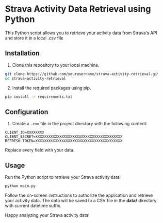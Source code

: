 # Strava Activity Data Retrieval using Python

This Python script allows you to retrieve your activity data from Strava's API and store it in a local .csv file

## Installation

1. Clone this repository to your local machine.

```bash
git clone https://github.com/yourusername/strava-activity-retrieval.git
cd strava-activity-retrieval
```


2. Install the required packages using pip.

```bash
pip install -r requirements.txt
```

## Configuration

1. Create a `.env` file in the project directory with the following content:

```
CLIENT_ID=XXXXXXXX
CLIENT_SECRET=XXXXXXXXXXXXXXXXXXXXXXXXXXXXXXXXXXXXXXXX
REFRESH_TOKEN=XXXXXXXXXXXXXXXXXXXXXXXXXXXXXXXXXXXXXXXX
```

Replace every field with your data.


## Usage

Run the Python script to retrieve your Strava activity data:

```bash
python main.py
```

Follow the on-screen instructions to authorize the application and retrieve your activity data. The data will be saved to a CSV file in the **data/** directory with current datetime suffix.


Happy analyzing your Strava activity data!
